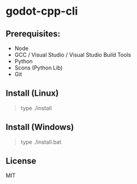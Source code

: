 # godot-cpp-cli

## Prerequisites:
- Node
- GCC / Visual Studio / Visual Studio Build Tools
- Python
- Scons (Python Lib)
- Git

## Install (Linux)

> type ./install

## Install (Windows)

> type ./install.bat

## License

MIT